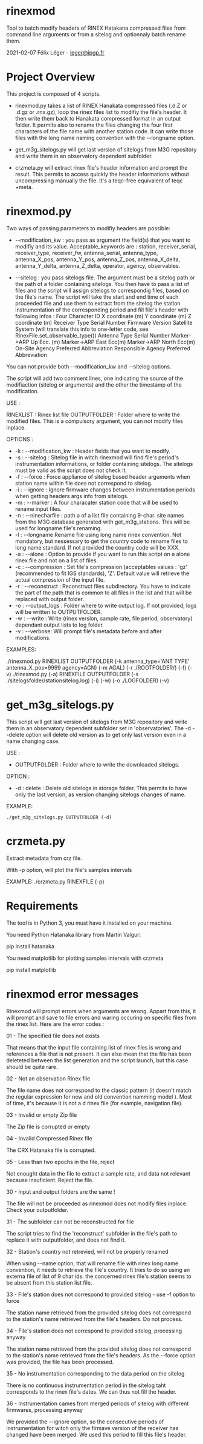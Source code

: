 #  rinexmod

Tool to batch modify headers of RINEX Hatakana compressed files from command line arguments or from a sitelog and optionnaly batch rename them.

2021-02-07 Félix Léger - leger@ipgp.fr

# Project Overview

This project is composed of 4 scripts.

* rinexmod.py takes a list of RINEX Hanakata compressed files (.d.Z or .d.gz or .rnx.gz), 
loop the rinex files list to modifiy the file's header. It then write them back to Hanakata
compressed format in an output folder. It permits also to rename the files changing
the four first characters of the file name with another station code. It can write
those files with the long name naming convention with the --longname option.

* get_m3g_sitelogs.py will get last version of sitelogs from M3G repository and write them in an observatory dependent subfolder.

* crzmeta.py will extract rinex file's header information and prompt the result. This permits to access quickly the header informations without uncompressing manually the file. It's a teqc-free equivalent of teqc +meta.

# rinexmod.py

Two ways of passing parameters to modifiy headers are possible:

* --modification_kw : you pass as argument the field(s) that you want to modifiy and its value.
                      Acceptable_keywords are : station, receiver_serial, receiver_type, receiver_fw,
                      antenna_serial, antenna_type, antenna_X_pos, antenna_Y_pos, antenna_Z_pos,
                      antenna_X_delta, antenna_Y_delta, antenna_Z_delta,
                      operator, agency, observables.

* --sitelog  : you pass sitelogs file. The argument must be a sitelog path or the path of a folder
               containing sitelogs. You then have to pass a list of files and the script will
               assign sitelogs to correspondig files, based on the file's name.
               The script will take the start and end time of each proceeded file
               and use them to extract from the sitelog the station instrumentation
               of the corresponding period and fill file's header with following infos :
                       Four Character ID
                       X coordinate (m)
                       Y coordinate (m)
                       Z coordinate (m)
                       Receiver Type
                       Serial Number
                       Firmware Version
                       Satellite System (will translate this info to one-letter code, see RinexFile.set_observable_type())
                       Antenna Type
                       Serial Number
                       Marker->ARP Up Ecc. (m)
                       Marker->ARP East Ecc(m)
                       Marker->ARP North Ecc(m)
                       On-Site Agency Preferred Abbreviation
                       Responsible Agency Preferred Abbreviation

You can not provide both --modification_kw and --sitelog options.

The script will add two comment lines, one indicating the source of the modifiaction
(sitelog or arguments) and the other the timestamp of the modification.

USE :

RINEXLIST : Rinex list file
OUTPUTFOLDER : Folder where to write the modified files. This is a compulsory
argument, you can not modify files inplace.

OPTIONS :

* -k : --modification_kw :    Header fields that you want to modify.
* -s : --sitelog :            Sitelog file in witch rinexmod will find file's period's
                            instrumentation informations, or folder containing sitelogs.
                            The sitelogs must be valid as the script does not check it.
* -f : --force :              Force appliance of sitelog based header arguments when
                            station name within file does not correspond to sitelog.
* -i : --ignore :             Ignore firmware changes between instrumentation periods
                            when getting headers args info from sitelogs.
* -m : --marker :             A four characater station code that will be used to rename
                            input files.
* -n : --ninecharfile :       path a of a list file containing 9-char. site names from
                            the M3G database generated with get_m3g_stations.
                            This will be used for longname file's renaming.
* -l : --longname             Rename file using long name rinex convention.
                            Not mandatory, but nessessary to get the country code to rename
                            files to long name standard. If not provided the country code will be XXX.
* -a : --alone :               Option to provide if you want to run this script on a alone
                            rinex file and not on a list of files.
* -c : --compression :        Set file's compression (acceptables values : 'gz' (recommended
                            to fit IGS standards), 'Z'. Default value will retrieve
                            the actual compression of the input file.
* -r : --reconstruct :        Reconstruct files subdirectory. You have to indicate the
                            part of the path that is common to all files in the list and
                            that will be replaced with output folder.
* -o : --output_logs :        Folder where to write output log. If not provided, logs
                            will be written to OUTPUTFOLDER.
* -w : --write :              Write (rinex version, sample rate, file period, observatory)
                            dependant output lists to log folder.
* -v : --verbose:             Will prompt file's metadata before and after modifications.

EXAMPLES:

 ./rinexmod.py RINEXLIST OUTPUTFOLDER (-k antenna_type='ANT TYPE' antenna_X_pos=9999 agency=AGN) (-m AGAL) (-r ./ROOTFOLDER/) (-f) (-v)
 ./rinexmod.py (-a) RINEXFILE OUTPUTFOLDER (-s ./sitelogsfolder/stationsitelog.log) (-i) (-w) (-o ./LOGFOLDER) (-v)


# get_m3g_sitelogs.py

This script will get last version of sitelogs from M3G repository and write them
in an observatory dependent subfolder set in 'observatories'.
The -d --delete option will delete old version as to get only last version even
in a name changing case.

USE :

* OUTPUTFOLDER : Folder where to write the downloaded sitelogs.

OPTION :

* -d : delete : Delete old sitelogs in storage folder. This permits to have only the last version, as version changing sitelogs changes of name.

EXAMPLE:

	./get_m3g_sitelogs.py OUTPUTFOLDER (-d)


# crzmeta.py

Extract metadata from crz file.

With -p option, will plot the file's samples intervals

EXAMPLE:
./crzmeta.py  RINEXFILE (-p)

# Requirements

The tool is in Python 3, you must have it installed on your machine.

You need Python Hatanaka library from Martin Valgur:

 pip install hatanaka

You need matplotlib for plotting samples intervals with crzmeta

 pip install matplotlib

# rinexmod error messages

Rinexmod will prompt errors when arguments are wrong. Appart from this, it will prompt and save to file errors and waring
occuring on specific files from the rinex list. Here are the error codes :


01 - The specified file does not exists

That means that the input file containing list of rinex files is wrong and references a file that is not present. It can also mean that the file has been deleteted between the list generation and the script launch, but this case should be quite rare.

02 - Not an observation Rinex file

The file name does not correspond to the classic pattern (it doesn't match the regular expression for new and old convention namming model ). Most of time, it's because it is not a d rinex file (for example, navigation file).

03 - Invalid  or empty Zip file

The Zip file is corrupted or empty

04 - Invalid Compressed Rinex file

The CRX Hatanaka file is corrupted.

05 - Less than two epochs in the file, reject

Not enought data in the file to extract a sample rate, and data not relevant because insuficient. Reject the file.

30 - Input and output folders are the same !

The file will not be proceeded as rinexmod does not modify files inplace. Check your outputfolder.

31 - The subfolder can not be reconstructed for file

The script tries to find the 'reconstruct' subfolder in the file's path to replace it with outputfolder, and does not find it.

32 - Station's country not retrevied, will not be properly renamed

When using --name option, that will rename file with rinex long name convention, it needs to retrieve the file's country.
It tries to do so using an externa file of list of 9 char ids. the concerned rinex file's station seems to be absent
from this station list file.

33 - File\'s station does not correspond to provided sitelog - use -f option to force

The station name retrieved from the provided sitelog does not correspond to the station's name retrieved from
the file's headers. Do not process.

34 - File's station does not correspond to provided sitelog, processing anyway

The station name retrieved from the provided sitelog does not correspond to the station's name retrieved from
the file's headers. As the --force option was provided, the file has been processed.

35 - No instrumentation corresponding to the data period on the sitelog

There is no continuous instrumentation period in the sitelog taht corresponds to the rinex file's dates. We can thus not fill the header.

36 - Instrumentation cames from merged periods of sitelog with different firmwares, processing anyway

We provided the --ignore option, so the consecutive periods of instrumentation for witch only the firmave version of the receiver has changed have been merged. We used this period to fill this file's header.
